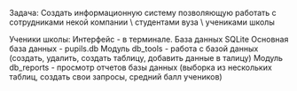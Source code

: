 
Задача: Создать информационную систему позволяющую
работать с сотрудниками некой компании \ студентами вуза \ учениками школы

Ученики школы:
Интерфейс - в терминале.
База данных SQLite
Основная база данных - pupils.db 
Модуль db_tools - работа с базой данных (создать, удалить, создать таблицу, добавить данные в талицу)
Модуль db_reports - просмотр отчетов базы данных (выборка из нескольких таблиц, создать свои запросы, средний балл учеников)


